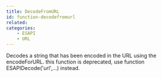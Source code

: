 ```yaml
---
title: DecodeFromURL
id: function-decodefromurl
related:
categories:
    - ESAPI
    - URL
---
```


Decodes a string that has been encoded in the URL using the encodeForURL.
		this function is deprecated, use function ESAPIDecode('url',...) instead.